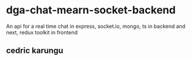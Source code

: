 # dga-chat-mearn-socket-backend
An api for a  real time chat in express, socket.io, mongo, ts in backend  and next, redux toolkit in frontend


## cedric karungu
